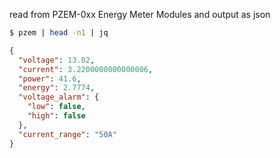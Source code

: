 

read from PZEM-0xx Energy Meter Modules and output as json

```sh
$ pzem | head -n1 | jq
```

```json
{
  "voltage": 13.02,
  "current": 3.2200000000000006,
  "power": 41.6,
  "energy": 2.7774,
  "voltage_alarm": {
    "low": false,
    "high": false
  },
  "current_range": "50A"
}
```
